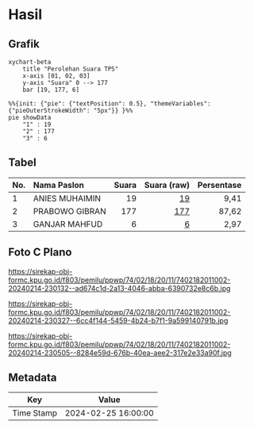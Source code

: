 # Hasil

## Grafik

```mermaid
xychart-beta
    title "Perolehan Suara TPS"
    x-axis [01, 02, 03]
    y-axis "Suara" 0 --> 177
    bar [19, 177, 6]
```

```mermaid
%%{init: {"pie": {"textPosition": 0.5}, "themeVariables": {"pieOuterStrokeWidth": "5px"}} }%%
pie showData
    "1" : 19
    "2" : 177
    "3" : 6
```

## Tabel

| No. | Nama Paslon    | Suara | Suara (raw) | Persentase |
|:--- |:-------------- | -----:| -----------:| ----------:|
| 1   | ANIES MUHAIMIN | 19    | [19][p-1]   | 9,41       |
| 2   | PRABOWO GIBRAN | 177   | [177][p-2]  | 87,62      |
| 3   | GANJAR MAHFUD  | 6     | [6][p-3]    | 2,97       |


[p-1]: https://github.com/gigit-pemilu/pemilu-2024-74-sulawesi-tenggara/blob/main/pilpres/hitung-suara/sub/74-sulawesi-tenggara/sub/02-konawe/sub/18-uepai/sub/2011-anggopiu/sub/002-tps/sub/paslon-1.txt
[p-2]: https://github.com/gigit-pemilu/pemilu-2024-74-sulawesi-tenggara/blob/main/pilpres/hitung-suara/sub/74-sulawesi-tenggara/sub/02-konawe/sub/18-uepai/sub/2011-anggopiu/sub/002-tps/sub/paslon-2.txt
[p-3]: https://github.com/gigit-pemilu/pemilu-2024-74-sulawesi-tenggara/blob/main/pilpres/hitung-suara/sub/74-sulawesi-tenggara/sub/02-konawe/sub/18-uepai/sub/2011-anggopiu/sub/002-tps/sub/paslon-3.txt

## Foto C Plano

https://sirekap-obj-formc.kpu.go.id/f803/pemilu/ppwp/74/02/18/20/11/7402182011002-20240214-230132--ad674c1d-2a13-4046-abba-6390732e8c6b.jpg

https://sirekap-obj-formc.kpu.go.id/f803/pemilu/ppwp/74/02/18/20/11/7402182011002-20240214-230327--6cc4f144-5459-4b24-b7f1-9a599140791b.jpg

https://sirekap-obj-formc.kpu.go.id/f803/pemilu/ppwp/74/02/18/20/11/7402182011002-20240214-230505--8284e59d-676b-40ea-aee2-317e2e33a90f.jpg


## Metadata

| Key        | Value               |
| ---------- | ------------------- |
| Time Stamp | 2024-02-25 16:00:00 |



